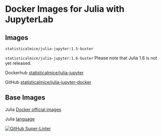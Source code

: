 # Docker Images for Julia with JupyterLab

## Images

`statisticalmice/julia-jupyter:1.5-buster`

`statisticalmice/julia-jupyter:1.6-buster`
Please note that Julia 1.6 is not yet released.

Dockerhub [statisticalmice/julia-jupyter](https://hub.docker.com/repository/docker/statisticalmice/julia-jupyter)

GitHub [statisticalmice/julia-jupyter-docker](https://github.com/StatisticalMice/julia-jupyter-docker)

## Base Images

Julia [Docker official images](https://hub.docker.com/_/julia)

Julia [language](https://julialang.org)

[![GitHub Super-Linter](https://github.com/StatisticalMice/julia-jupyter-docker/workflows/Super-Linter/badge.svg)](https://github.com/marketplace/actions/super-linter)
